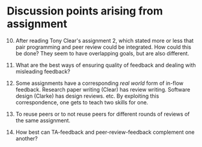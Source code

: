 # Discussion points arising from assignment

10. After reading Tony Clear's assignment 2, which stated more or less that pair programming 
and peer review could be integrated. How could this be done? They seem to have overlapping 
goals, but are also different.

231. What are the best ways of ensuring quality of feedback and dealing with misleading feedback?

232. Some assignments have a corresponding _real world_ form of in-flow feedback. Research paper
writing (Clear) has review writing. Software design (Clarke) has design reviews. etc. By exploiting
this correspondence, one gets to teach two skills for one.

0. To reuse peers or to not reuse peers for different rounds of reviews of the same assignment.


99. How best can TA-feedback and peer-review-feedback complement one another?
